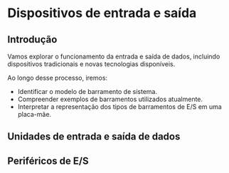 # Dispositivos de entrada e saída

## Introdução

Vamos explorar o funcionamento da entrada e saída de dados, incluindo dispositivos tradicionais e novas tecnologias disponíveis.

Ao longo desse processo, iremos:

- Identificar o modelo de barramento de sistema.
- Compreender exemplos de barramentos utilizados atualmente.
- Interpretar a representação dos tipos de barramentos de E/S em uma placa-mãe.

## Unidades de entrada e saída de dados

## Periféricos de E/S 

